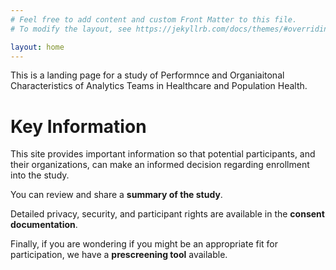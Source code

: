 ```yaml
---
# Feel free to add content and custom Front Matter to this file.
# To modify the layout, see https://jekyllrb.com/docs/themes/#overriding-theme-defaults

layout: home
---
```


This is a landing page for a study of Performnce and Organiaitonal Characteristics of Analytics Teams in Healthcare and Population Health.

# Key Information

This site provides important information so that potential participants, and their organizations, can make an informed decision regarding enrollment into the study.

You can review and share a **summary of the study**.

Detailed privacy, security, and participant rights are available in the **consent documentation**.

Finally, if you are wondering if you might be an appropriate fit for participation, we have a **prescreening tool** available.
